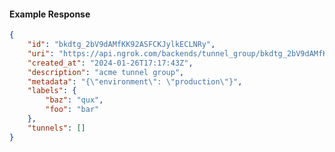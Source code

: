 <!-- Code generated for API Clients. DO NOT EDIT. -->

#### Example Response

```json
{
	"id": "bkdtg_2bV9dAMfKK92ASFCKJylkECLNRy",
	"uri": "https://api.ngrok.com/backends/tunnel_group/bkdtg_2bV9dAMfKK92ASFCKJylkECLNRy",
	"created_at": "2024-01-26T17:17:43Z",
	"description": "acme tunnel group",
	"metadata": "{\"environment\": \"production\"}",
	"labels": {
		"baz": "qux",
		"foo": "bar"
	},
	"tunnels": []
}
```

